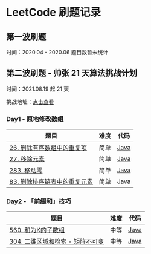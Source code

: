 # LeetCode 刷题记录

## 第一波刷题

时间：2020.04 - 2020.06
题目数暂未统计

## 第二波刷题 - 帅张 21 天算法挑战计划

时间：2021.08.19 起 21 天

挑战地址：[点击查看](https://www.yuque.com/books/share/f7a1194d-fe2f-4096-8548-a470790543d2)

### Day1 - 原地修改数组

|  题目   | 难度  | 代码  |
|  ----  | ----  | ---- | 
| [26. 删除有序数组中的重复项](https://leetcode-cn.com/problems/remove-duplicates-from-sorted-array/)  | 简单 | [Java](https://github.com/linsteven/algorithm/blob/master/src/main/java/Array/RemoveDuplicatesFromSortedArray.java) |
| [27. 移除元素](https://leetcode-cn.com/problems/remove-element/)| 简单 | [Java](https://github.com/linsteven/algorithm/blob/master/src/main/java/Array/RemoveElement.java) |
| [283. 移动零](https://leetcode-cn.com/problems/move-zeroes/)| 简单 | [Java](https://github.com/linsteven/algorithm/blob/master/src/main/java/Array/MoveZeroes.java) |
| [83. 删除排序链表中的重复元素](https://leetcode-cn.com/problems/remove-duplicates-from-sorted-list/)| 简单 | [Java](https://github.com/linsteven/algorithm/blob/master/src/main/java/Array/RemoveDuplicatesFromSortedList.java) |

### Day2 - 「前缀和」技巧

|  题目   | 难度  | 代码  |
|  ----  | ----  | ---- | 
| [560. 和为K的子数组](https://leetcode-cn.com/problems/subarray-sum-equals-k/)  | 中等 | [Java](https://github.com/linsteven/algorithm/blob/master/src/main/java/Array/SubArraySumEqualsK.java) |
| [304. 二维区域和检索 - 矩阵不可变](https://leetcode-cn.com/problems/range-sum-query-2d-immutable/)| 中等 | [Java](https://github.com/linsteven/algorithm/blob/master/src/main/java/Array/NumMatrix.java) |

